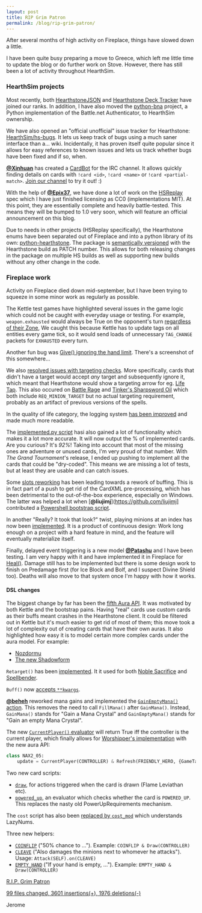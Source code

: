 ```yaml
---
layout: post
title: RIP Grim Patron
permalink: /blog/rip-grim-patron/
---
```


After several months of high activity on Fireplace, things have slowed down a little.

I have been quite busy preparing a move to Greece, which left me little time to update
the blog or do further work on Stove. However, there has still been a lot of activity
throughout HearthSim.


### HearthSim projects

Most recently, both [HearthstoneJSON](https://github.com/hearthsim/hearthstonejson) and
[Hearthstone Deck Tracker](https://github.com/Epix37/Hearthstone-Deck-Tracker) have
joined our ranks.
In addition, I have also moved the [python-bna](https://github.com/jleclanche/python-bna)
project, a Python implementation of the Battle.net Authenticator, to HearthSim ownership.

We have also opened an "official unofficial" issue tracker for Hearthstone:
[HearthSim/hs-bugs](https://github.com/HearthSim/hs-bugs/). It lets us keep track of
bugs using a much  saner interface than a... wiki. Incidentally, it has proven itself
quite popular since it allows for easy references to known issues and lets us track
whether bugs have been fixed and if so, when.

[**@Xinhuan**](https://github.com/Xinhuan) has created a
[CardBot](https://github.com/hearthsim/cardbot) for the IRC channel. It allows quickly
finding details on cards with `!card <id>`, `!card <name>` or `!card <partial-match>`.
[Join our channel](/about) to try it out! :)

With the help of [**@Epix37**](https://github.com/Epix37), we have done a lot of work on
the [HSReplay](https://github.com/hearthsim/HSReplay) spec which I have just finished
licensing as CC0 (implementations MIT). At this point, they are essentially complete and
heavily battle-tested. This means they will be bumped to 1.0 very soon, which will
feature an official announcement on this blog.

Due to needs in other projects (HSReplay specifically), the Hearthstone enums have been
separated out of Fireplace and into a python library of its own:
[python-hearthstone](https://github.com/hearthsim/python-hearthstone). The package is
[semantically versioned](http://semver.org/) with the Hearthstone build as PATCH number.
This allows for both releasing changes in the package on multiple HS builds as well as
supporting new builds without any other change in the code.


### Fireplace work

Activity on Fireplace died down mid-september, but I have been trying to squeeze in some
minor work as regularly as possible.

The Kettle test games have highlighted several issues in the game logic which could not
be caught with everyday usage or testing. For example, `weapon.exhausted` would always
be True on the opponent's turn [regardless of their Zone](https://github.com/jleclanche/fireplace/commit/af63f5618b76145c1543792eefa25b484bc83d2b),
We caught this because Kettle has to update tags on all entities every game tick, so it
would send loads of unnecessary `TAG_CHANGE` packets for `EXHAUSTED` every turn.

Another fun bug was [Give() ignoring the hand limit](https://github.com/jleclanche/fireplace/commit/f2f2eec47578e0e45e209e858eece356ab13a92c).
There's a screenshot of this somewhere...

We also [resolved issues with targeting checks](https://github.com/jleclanche/fireplace/commit/3024b43cd2f615852305ff61e73e214b15ccdb98).
More specifically, cards that didn't have a target would accept *any* target and
subsequently ignore it, which meant that Hearthstone would show a targeting arrow for
eg. [Life Tap](http://hearthstone.gamepedia.org/Life_Tap). This also occured on
[Battle Rage](https://github.com/HearthSim/hs-bugs/issues/131) and
[Tinker's Sharpsword Oil](https://github.com/HearthSim/hs-bugs/issues/150) which
both include `REQ_MINION_TARGET` but no actual targeting requirement, probably as an
artifact of previous versions of the spells.

In the quality of life category, the logging system
[has been improved](https://github.com/jleclanche/fireplace/commit/0c62393a1cd613bede40ef93decf9eabf100af4d)
and made much more readable.

The [implemented.py script](https://github.com/jleclanche/fireplace/blob/master/tests/implemented.py)
hasi also gained a lot of functionality which makes it a lot more accurate. It will now
output the % of implemented cards. Are you curious? It's *92%*! Taking into account
that most of the missing ones are adventure or unused cards, I'm very proud of that
number.
With *The Grand Tournament*'s release, I ended up pushing to implement all the cards that
could be "dry-coded". This means we are missing a lot of tests, but at least they are
usable and can catch issues.

Some [slots reworking](https://github.com/jleclanche/fireplace/commit/cfb0ead04e40dc06641e328a99b4aa546f0950ea)
has been leading towards a rework of buffing. This is in fact part of a push to get rid
of the CardXML pre-processing, which has been detrimental to the out-of-the-box
experience, especially on Windows. The latter was helped a lot when
[**@liujimj**](https://github.com/liujimj] contributed a
[Powershell bootstrap script](https://github.com/jleclanche/fireplace/commit/5fd3b1c149247c98bf8dd9423f34b26f8940e591).

In another "Really? It took that look?" twist, playing minions at an index has now been
[implemented](https://github.com/jleclanche/fireplace/commit/c5fa2ebe100811487024b7878156005cb585f77f).
It is a product of continuous design: Work long enough on a project with a hard feature
in mind, and the feature will eventually materialize itself.

Finally, delayed event triggering is a new model [**@Patashu**](https://github.com/Patashu)
and I have been testing. I am very happy with it and have implemented it in Fireplace
for [Heal()](https://github.com/jleclanche/fireplace/commit/e6832a81c7d7127a6e6b3b0734c48427507f8c63).
Damage still has to be implemented but there is some design work to finish on
Predamage first (for Ice Block and Bolf, and I suspect Divine Shield too).
Deaths will also move to that system once I'm happy with how it works.


#### DSL changes

The biggest change by far has been the
[fifth Aura API](https://github.com/jleclanche/fireplace/commit/61f87cf4163f740f6475d0966cf1b76c3b25957b).
It was motivated by both Kettle and the bootstrap pains. Having "real" cards use custom
cards as their buffs meant crashes in the Hearthstone client. It could be filtered out
in Kettle but it's much easier to get rid of most of them; this move took a lot of
complexity out of creating cards that have their own auras. It also highlighted how easy
it is to model certain more complex cards under the aura model.
For example:

* [Nozdormu](https://github.com/jleclanche/fireplace/commit/32de3610d3I1aec71ef4848791118e2c95ce96d79)
* [The new Shadowform](https://github.com/jleclanche/fireplace/commit/18f0784b333797449c3f2d257764cbc3fef300ba)

`Retarget()` has been [implemented](https://github.com/jleclanche/fireplace/commit/6e41183f2f5f27276a9f558312be53ddc237c87f).
It it used for both [Noble Sacrifice](https://github.com/jleclanche/fireplace/commit/f0203499486ab6b3a4e5fb8726fc328a28c90e09)
and [Spellbender](https://github.com/jleclanche/fireplace/commit/4435b5df45179f938296cbfe499c9a6b3deb0262).

`Buff()` now [accepts `**kwargs`](https://github.com/jleclanche/fireplace/commit/333207d3ba4489fae95cbaf4f5b48681e086b5f1).

[**@beheh**](https://github.com/beheh) reworked mana gains and implemented the
[`GainEmptyMana()` action](https://github.com/jleclanche/fireplace/commit/70db40ccf5d73336ad1fe16fc9343c3b970aea6b).
This removes the need to call `FillMana()` after `GainMana()`. Instead, `GainMana()`
stands for "Gain a Mana Crystal" and `GainEmptyMana()` stands for "Gain an empty Mana
Crystal".

The new [`CurrentPlayer()` evaluator](https://github.com/jleclanche/fireplace/commit/14d4e9f3acf8d2f6f1782e1f3337c5635bb8aaa0)
will return True iff the controller is the current player, which finally allows for
[Worshipper's implementation](https://github.com/jleclanche/fireplace/commit/daf8ef39b8b66a008ff27e26991fda977288b1b0)
with the new aura API:

```python
class NAX2_05:
	update = CurrentPlayer(CONTROLLER) & Refresh(FRIENDLY_HERO, {GameTag.ATK: +1})
```

Two new card scripts:

* [`draw`](https://github.com/jleclanche/fireplace/commit/cfbd461f66d4ae343a2c24a551bee3689ee12dfc),
  for actions triggered when the card is drawn (Flame Leviathan etc).
* [`powered_up`](https://github.com/jleclanche/fireplace/commit/8739d8667b99c9959e53de72ce26729f1513d76a),
  an evaluator which checks whether the card is `POWERED_UP`. This replaces the nasty
  old PowerUpRequirements mechanism.

The `cost` script has also been
[replaced by `cost_mod`](https://github.com/jleclanche/fireplace/commit/5c5691e103d34a960eecf1c14f62393f80a6975f)
which understands LazyNums.

Three new helpers:

* [`COINFLIP`](https://github.com/jleclanche/fireplace/commit/506ac0904b4d661c93454efa45c8a258bfd013cc)
  ("50% chance to ..."). Example: `COINFLIP & Draw(CONTROLLER)`
* [`CLEAVE`](https://github.com/jleclanche/fireplace/commit/4ac052095d6366117f92d730dcf61d826049f6af)
  ("Also damages the minions next to whomever he attacks"). Usage: `Attack(SELF).on(CLEAVE)`
* [`EMPTY_HAND`](https://github.com/jleclanche/fireplace/commit/3a2db2d2ae162e78ef4124bedd2a092c10b856b3)
  ("If your hand is empty, ..."). Example: `EMPTY_HAND & Draw(CONTROLLER)`


[R.I.P. Grim Patron](https://github.com/jleclanche/fireplace/commit/0fa04a5f09f9fd9998e257e3f312d6986a7d1e47)


[99 files changed, 3601 insertions(+), 1976 deletions(-)](https://github.com/jleclanche/fireplace/compare/fe3edd0926f8d9245a190e5d113283e2270460ce...0fa04a5f09f9fd9998e257e3f312d6986a7d1e47)

Jerome

